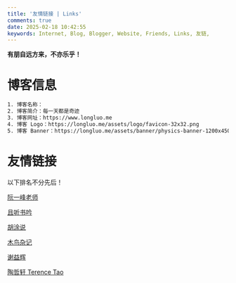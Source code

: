 ```yaml
---
title: '友情链接 | Links'
comments: true
date: 2025-02-18 10:42:55
keywords: Internet, Blog, Blogger, Website, Friends, Links, 友链, 
---
```



**有朋自远方来，不亦乐乎！**



# 博客信息

```txt
1. 博客名称：
2. 博客简介：每一天都是奇迹
3. 博客网址：https://www.longluo.me
4. 博客 Logo：https://longluo.me/assets/logo/favicon-32x32.png
5. 博客 Banner：https://longluo.me/assets/banner/physics-banner-1200x450.jpg
```


# 友情链接

以下排名不分先后！

[阮一峰老师](https://www.ruanyifeng.com/)

[且听书吟](https://yufan.me/)

[胡涂说](https://hutusi.com/)

[木鸟杂记](https://www.qtmuniao.com/)

[谢益辉](https://yihui.org/)

[陶哲轩 Terence Tao](https://terrytao.wordpress.com/)





